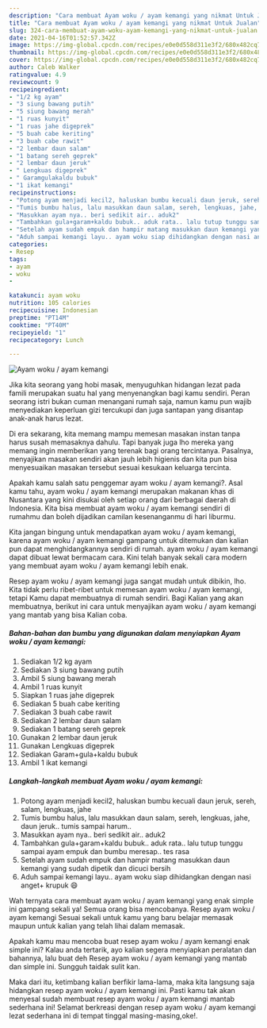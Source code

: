 ```yaml
---
description: "Cara membuat Ayam woku / ayam kemangi yang nikmat Untuk Jualan"
title: "Cara membuat Ayam woku / ayam kemangi yang nikmat Untuk Jualan"
slug: 324-cara-membuat-ayam-woku-ayam-kemangi-yang-nikmat-untuk-jualan
date: 2021-04-16T01:52:57.342Z
image: https://img-global.cpcdn.com/recipes/e0e0d558d311e3f2/680x482cq70/ayam-woku-ayam-kemangi-foto-resep-utama.jpg
thumbnail: https://img-global.cpcdn.com/recipes/e0e0d558d311e3f2/680x482cq70/ayam-woku-ayam-kemangi-foto-resep-utama.jpg
cover: https://img-global.cpcdn.com/recipes/e0e0d558d311e3f2/680x482cq70/ayam-woku-ayam-kemangi-foto-resep-utama.jpg
author: Caleb Walker
ratingvalue: 4.9
reviewcount: 9
recipeingredient:
- "1/2 kg ayam"
- "3 siung bawang putih"
- "5 siung bawang merah"
- "1 ruas kunyit"
- "1 ruas jahe digeprek"
- "5 buah cabe keriting"
- "3 buah cabe rawit"
- "2 lembar daun salam"
- "1 batang sereh geprek"
- "2 lembar daun jeruk"
- " Lengkuas digeprek"
- " Garamgulakaldu bubuk"
- "1 ikat kemangi"
recipeinstructions:
- "Potong ayam menjadi kecil2, haluskan bumbu kecuali daun jeruk, sereh, salam, lengkuas, jahe"
- "Tumis bumbu halus, lalu masukkan daun salam, sereh, lengkuas, jahe, daun jeruk.. tumis sampai harum.."
- "Masukkan ayam nya.. beri sedikit air.. aduk2"
- "Tambahkan gula+garam+kaldu bubuk.. aduk rata.. lalu tutup tunggu sampai ayam empuk dan bumbu meresap.. tes rasa"
- "Setelah ayam sudah empuk dan hampir matang masukkan daun kemangi yang sudah dipetik dan dicuci bersih"
- "Aduh sampai kemangi layu.. ayam woku siap dihidangkan dengan nasi anget+ krupuk 😄"
categories:
- Resep
tags:
- ayam
- woku
- 

katakunci: ayam woku  
nutrition: 105 calories
recipecuisine: Indonesian
preptime: "PT14M"
cooktime: "PT40M"
recipeyield: "1"
recipecategory: Lunch

---
```



![Ayam woku / ayam kemangi](https://img-global.cpcdn.com/recipes/e0e0d558d311e3f2/680x482cq70/ayam-woku-ayam-kemangi-foto-resep-utama.jpg)

Jika kita seorang yang hobi masak, menyuguhkan hidangan lezat pada famili merupakan suatu hal yang menyenangkan bagi kamu sendiri. Peran seorang istri bukan cuman menangani rumah saja, namun kamu pun wajib menyediakan keperluan gizi tercukupi dan juga santapan yang disantap anak-anak harus lezat.

Di era  sekarang, kita memang mampu memesan masakan instan tanpa harus susah memasaknya dahulu. Tapi banyak juga lho mereka yang memang ingin memberikan yang terenak bagi orang tercintanya. Pasalnya, menyajikan masakan sendiri akan jauh lebih higienis dan kita pun bisa menyesuaikan masakan tersebut sesuai kesukaan keluarga tercinta. 



Apakah kamu salah satu penggemar ayam woku / ayam kemangi?. Asal kamu tahu, ayam woku / ayam kemangi merupakan makanan khas di Nusantara yang kini disukai oleh setiap orang dari berbagai daerah di Indonesia. Kita bisa membuat ayam woku / ayam kemangi sendiri di rumahmu dan boleh dijadikan camilan kesenanganmu di hari liburmu.

Kita jangan bingung untuk mendapatkan ayam woku / ayam kemangi, karena ayam woku / ayam kemangi gampang untuk ditemukan dan kalian pun dapat menghidangkannya sendiri di rumah. ayam woku / ayam kemangi dapat dibuat lewat bermacam cara. Kini telah banyak sekali cara modern yang membuat ayam woku / ayam kemangi lebih enak.

Resep ayam woku / ayam kemangi juga sangat mudah untuk dibikin, lho. Kita tidak perlu ribet-ribet untuk memesan ayam woku / ayam kemangi, tetapi Kamu dapat membuatnya di rumah sendiri. Bagi Kalian yang akan membuatnya, berikut ini cara untuk menyajikan ayam woku / ayam kemangi yang mantab yang bisa Kalian coba.

<!--inarticleads1-->

##### Bahan-bahan dan bumbu yang digunakan dalam menyiapkan Ayam woku / ayam kemangi:

1. Sediakan 1/2 kg ayam
1. Sediakan 3 siung bawang putih
1. Ambil 5 siung bawang merah
1. Ambil 1 ruas kunyit
1. Siapkan 1 ruas jahe digeprek
1. Sediakan 5 buah cabe keriting
1. Sediakan 3 buah cabe rawit
1. Sediakan 2 lembar daun salam
1. Sediakan 1 batang sereh geprek
1. Gunakan 2 lembar daun jeruk
1. Gunakan  Lengkuas digeprek
1. Sediakan  Garam+gula+kaldu bubuk
1. Ambil 1 ikat kemangi




<!--inarticleads2-->

##### Langkah-langkah membuat Ayam woku / ayam kemangi:

1. Potong ayam menjadi kecil2, haluskan bumbu kecuali daun jeruk, sereh, salam, lengkuas, jahe
1. Tumis bumbu halus, lalu masukkan daun salam, sereh, lengkuas, jahe, daun jeruk.. tumis sampai harum..
1. Masukkan ayam nya.. beri sedikit air.. aduk2
1. Tambahkan gula+garam+kaldu bubuk.. aduk rata.. lalu tutup tunggu sampai ayam empuk dan bumbu meresap.. tes rasa
1. Setelah ayam sudah empuk dan hampir matang masukkan daun kemangi yang sudah dipetik dan dicuci bersih
1. Aduh sampai kemangi layu.. ayam woku siap dihidangkan dengan nasi anget+ krupuk 😄




Wah ternyata cara membuat ayam woku / ayam kemangi yang enak simple ini gampang sekali ya! Semua orang bisa mencobanya. Resep ayam woku / ayam kemangi Sesuai sekali untuk kamu yang baru belajar memasak maupun untuk kalian yang telah lihai dalam memasak.

Apakah kamu mau mencoba buat resep ayam woku / ayam kemangi enak simple ini? Kalau anda tertarik, ayo kalian segera menyiapkan peralatan dan bahannya, lalu buat deh Resep ayam woku / ayam kemangi yang mantab dan simple ini. Sungguh taidak sulit kan. 

Maka dari itu, ketimbang kalian berfikir lama-lama, maka kita langsung saja hidangkan resep ayam woku / ayam kemangi ini. Pasti kamu tak akan menyesal sudah membuat resep ayam woku / ayam kemangi mantab sederhana ini! Selamat berkreasi dengan resep ayam woku / ayam kemangi lezat sederhana ini di tempat tinggal masing-masing,oke!.

